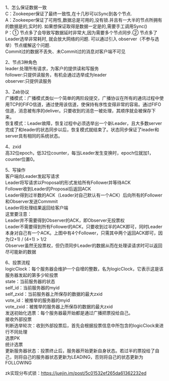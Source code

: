 1、怎么保证数据一致<br>
C：Zookeeper保证了最终一致性,在十几秒可以Sync到各个节点.<br>
A：Zookeeper保证了可用性,数据总是可用的,没有锁.并且有一大半的节点所拥有的数据是的,实时的. 如果想保证取得是数据一定是的,需要手工调用Sync()<br>
P：① 节点多了会导致写数据延时非常大,因为需要多个节点同步.② 节点多了Leader选举非常耗时, 就会放大网络的问题. 可以通过引入 observer（不参与选举）节点缓解这个问题.<br>
Commit过的数据不丢失、未Commit过的消息对客户端不可见<br>

2、节点3种角色<br>
leader:处理所有请求，为客户的提供读和写服务<br>
follower:只提供读服务，有机会通过选举成为leader<br>
observer:只提供读服务 <br>

3、Zab协议<br>
广播模式：广播模式类似一个简单的两阶段提交，广播协议在所有的通讯过程中使用TCP的FIFO信道，通过使用该信道，使保持有序性变得非常的容易。通过FIFO信道，消息被有序的deliver。只要收到的消息一被处理，其顺序就会被保存下来。<br>
恢复模式：Leader故障，恢复过程中必须选举出一个新Leader，且大多数server完成了和leader的状态同步以后，恢复模式就结束了。状态同步保证了leader和server具有相同的系统状态。<br>

4、zxid<br>
高32位epoch，低32位counter，每当Leader发生变换时，epoch位就加1，counter位置0。<br>

5、写操作<br>
客户端向Leader发起写请求<br>
Leader将写请求以Proposal的形式发给所有Follower并等待ACK<br>
Follower收到Leader的Proposal后返回ACK<br>
Leader得到过半数的ACK（Leader对自己默认有一个ACK）后向所有的Follower和Observer发送Commmit<br>
Leader将处理结果返回给客户端<br>
这里要注意：<br>
Leader并不需要得到Observer的ACK，即Observer无投票权<br>
Leader不需要得到所有Follower的ACK，只要收到过半的ACK即可，同时Leader本身对自己有一个ACK。上图中有4个Follower，只需其中两个返回ACK即可，因为(2+1) / (4+1) > 1/2<br>
Observer虽然无投票权，但仍须同步Leader的数据从而在处理读请求时可以返回尽可能新的数据<br>

6、投票流程<br>
logicClock：每个服务器会维护一个自增的整数，名为logicClock，它表示这是该服务器发起的第多少轮投票<br>
state：当前服务器的状态<br>
self_id：当前服务器的myid<br>
self_zxid：当前服务器上所保存的数据的最大zxid<br>
vote_id：被推举的服务器的myid<br>
vote_zxid：被推举的服务器上所保存的数据的最大zxid<br>
发送初始化选票：每个服务器最开始都是通过广播把票投给自己。<br>
接收外部投票<br>
判断选举轮次：收到外部投票后，首先会根据投票信息中所包含的logicClock来进行不同处理<br>
选票PK<br>
统计选票<br>
更新服务器状态：投票终止后，服务器开始更新自身状态。若过半的票投给了自己，则将自己的服务器状态更新为LEADING，否则将自己的状态更新为FOLLOWING<br>



zk实现分布式锁：https://juejin.im/post/5c01532ef265da61362232ed

